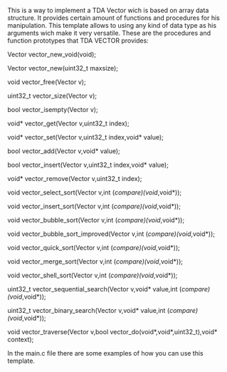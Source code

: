 This is a way to implement a TDA Vector wich is based on array data structure. It provides certain amount of
functions and procedures for his manipulation. This template allows to using any kind of data type as his arguments 
wich make it very versatile.
These are the procedures and function prototypes that TDA VECTOR provides:

Vector      vector_new_void(void);

Vector      vector_new(uint32_t maxsize);

void        vector_free(Vector v);

uint32_t    vector_size(Vector  v);

bool        vector_isempty(Vector  v);

void*       vector_get(Vector  v,uint32_t index);

void*       vector_set(Vector  v,uint32_t index,void* value);

bool        vector_add(Vector  v,void* value);

bool        vector_insert(Vector  v,uint32_t index,void* value);

void*       vector_remove(Vector v,uint32_t index);

void        vector_select_sort(Vector v,int (*compare)(void*,void*));   

void        vector_insert_sort(Vector v,int (*compare)(void*,void*));

void        vector_bubble_sort(Vector v,int (*compare)(void*,void*));

void        vector_bubble_sort_improved(Vector v,int (*compare)(void*,void*));

void        vector_quick_sort(Vector  v,int (*compare)(void*,void*));

void        vector_merge_sort(Vector v,int (*compare)(void*,void*));

void        vector_shell_sort(Vector v,int (*compare)(void*,void*));

uint32_t    vector_sequential_search(Vector v,void* value,int (*compare)(void*,void*));

uint32_t    vector_binary_search(Vector v,void* value,int (*compare)(void*,void*));

void        vector_traverse(Vector v,bool vector_do(void*,void*,uint32_t),void* context);

In the main.c file there are some examples of how you can use this template.

